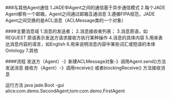 ###与其他Agent通信
1.JADE中Agent之间的通信基于异步通信模式
2.每个JADE Agent都有一个邮箱，Agent之间通过邮箱互通消息
3.遵循FIPA规范，JADE Agent之间交换的是ACL消息（ACLMessage类的一个对象）

####主要消息域
1.消息的发送者；
2.消息接收者列表；
3.消息原语，如REQUEST 原语表示发送方请求接收方执行某种操作
4.消息的具体内容
5.用来表达消息内容的语言，如English
6.用来说明消息内容中某些词汇或短语的本体Ontology
7.其他

####流程
发送方（Agent）-》新建ACLMessage对象-》调用Agent.send()方法发送消息
接收方（Agent）-》调用receive() 或者blockingReceive() 方法接收消息


运行方法
java jade.Boot -gui
alice:com.demo.SecondAgent;tom:com.demo.FirstAgent